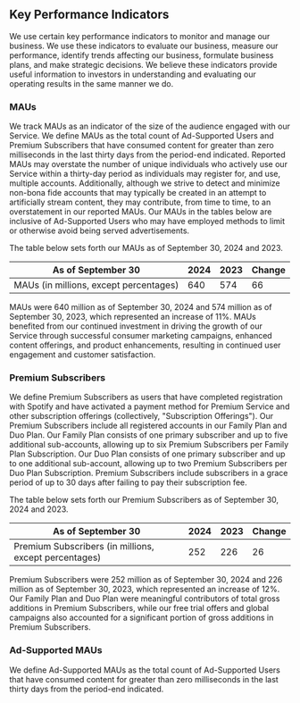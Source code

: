 ## Key Performance Indicators

We use certain key performance indicators to monitor and manage our business. We use these indicators to evaluate our business, measure our performance, identify trends affecting our business, formulate business plans, and make strategic decisions. We believe these indicators provide useful information to investors in understanding and evaluating our operating results in the same manner we do.

### MAUs

We track MAUs as an indicator of the size of the audience engaged with our Service. We define MAUs as the total count of Ad-Supported Users and Premium Subscribers that have consumed content for greater than zero milliseconds in the last thirty days from the period-end indicated. Reported MAUs may overstate the number of unique individuals who actively use our Service within a thirty-day period as individuals may register for, and use, multiple accounts. Additionally, although we strive to detect and minimize non-bona fide accounts that may typically be created in an attempt to artificially stream content, they may contribute, from time to time, to an overstatement in our reported MAUs. Our MAUs in the tables below are inclusive of Ad-Supported Users who may have employed methods to limit or otherwise avoid being served advertisements.

The table below sets forth our MAUs as of September 30, 2024 and 2023.

| As of September 30 | 2024 | 2023 | Change |
| -------------------- | ---- | ---- | ------ |
| MAUs (in millions, except percentages) | 640 | 574 | 66 | 11% |

MAUs were 640 million as of September 30, 2024 and 574 million as of September 30, 2023, which represented an increase of 11%. MAUs benefited from our continued investment in driving the growth of our Service through successful consumer marketing campaigns, enhanced content offerings, and product enhancements, resulting in continued user engagement and customer satisfaction.

### Premium Subscribers

We define Premium Subscribers as users that have completed registration with Spotify and have activated a payment method for Premium Service and other subscription offerings (collectively, "Subscription Offerings"). Our Premium Subscribers include all registered accounts in our Family Plan and Duo Plan. Our Family Plan consists of one primary subscriber and up to five additional sub-accounts, allowing up to six Premium Subscribers per Family Plan Subscription. Our Duo Plan consists of one primary subscriber and up to one additional sub-account, allowing up to two Premium Subscribers per Duo Plan Subscription. Premium Subscribers include subscribers in a grace period of up to 30 days after failing to pay their subscription fee.

The table below sets forth our Premium Subscribers as of September 30, 2024 and 2023.

| As of September 30 | 2024 | 2023 | Change |
| -------------------- | ---- | ---- | ------ |
| Premium Subscribers (in millions, except percentages) | 252 | 226 | 26 | 12% |

Premium Subscribers were 252 million as of September 30, 2024 and 226 million as of September 30, 2023, which represented an increase of 12%. Our Family Plan and Duo Plan were meaningful contributors of total gross additions in Premium Subscribers, while our free trial offers and global campaigns also accounted for a significant portion of gross additions in Premium Subscribers.

### Ad-Supported MAUs

We define Ad-Supported MAUs as the total count of Ad-Supported Users that have consumed content for greater than zero milliseconds in the last thirty days from the period-end indicated.